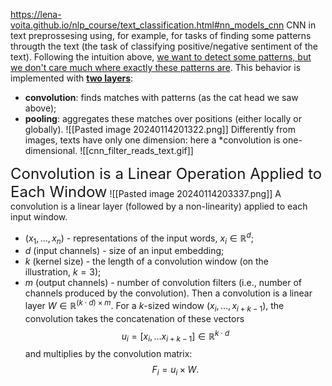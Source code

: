 https://lena-voita.github.io/nlp_course/text_classification.html#nn_models_cnn
CNN in text preprossesing using, for example, for tasks of finding some patterns througth the text (the task of classifying positive/negative sentiment of the text). 
Following the intuition above, <u>we want to detect some patterns, but we don't care much where exactly these patterns are</u>. This behavior is implemented with <u><b>two layers</u></b>:
- **convolution**: finds matches with patterns (as the cat head we saw above);
- **pooling**: aggregates these matches over positions (either locally or globally).
![[Pasted image 20240114201322.png]]
Differently from images, texts have only one dimension: here a *convolution is one-dimensional.
![[cnn_filter_reads_text.gif]]

<font size=5>Convolution is a Linear Operation Applied to Each Window</font>
![[Pasted image 20240114203337.png]]
A convolution is a linear layer (followed by a non-linearity) applied to each input window.
- $(x_1, ... , x_n)$ - representations of the input words, $x_i\in \mathbb{R}^d$;
- $d$ (input channels) - size of an input embedding;
- $k$ (kernel size) - the length of a convolution window (on the illustration, $k=3$);
- $m$ (output channels) - number of convolution filters (i.e., number of channels produced by the convolution).
Then a convolution is a linear layer $W\in\mathbb{R}^{(k\cdot d)\times m}$. For a $k$-sized window $(x_i, ... , x_{i+k-1})$, the convolution takes the concatenation of these vectors
$$u_i = [x_i, \dots x_{i+k-1}]\in\mathbb{R}^{k\cdot d}$$
and multiplies by the convolution matrix:
$$F_i = u_i \times W.$$
